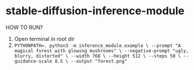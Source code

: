 # stable-diffusion-inference-module

HOW TO RUN?

1. Open terminal in root dir
2. `PYTHONPATH=. python3 -m inference_module.example \
  --prompt "A magical forest with glowing mushrooms" \
  --negative-prompt "ugly, blurry, distorted" \
  --width 768 \
  --height 512 \
  --steps 50 \
  --guidance-scale 8.5 \
  --output "forest.png"`
